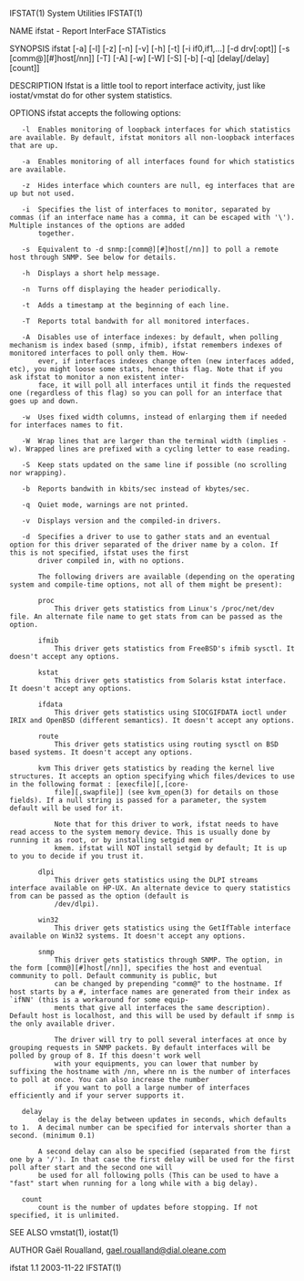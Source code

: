 IFSTAT(1)                                                                            System Utilities                                                                            IFSTAT(1)

NAME
       ifstat - Report InterFace STATistics

SYNOPSIS
       ifstat [-a] [-l] [-z] [-n] [-v] [-h] [-t] [-i if0,if1,...] [-d drv[:opt]] [-s [comm@][#]host[/nn]] [-T] [-A] [-w] [-W] [-S] [-b] [-q] [delay[/delay] [count]]

DESCRIPTION
       Ifstat is a little tool to report interface activity, just like iostat/vmstat do for other system statistics.

OPTIONS
       ifstat accepts the following options:

       -l  Enables monitoring of loopback interfaces for which statistics are available. By default, ifstat monitors all non-loopback interfaces that are up.

       -a  Enables monitoring of all interfaces found for which statistics are available.

       -z  Hides interface which counters are null, eg interfaces that are up but not used.

       -i  Specifies the list of interfaces to monitor, separated by commas (if an interface name has a comma, it can be escaped with '\'). Multiple instances of the options are added
           together.

       -s  Equivalent to -d snmp:[comm@][#]host[/nn]] to poll a remote host through SNMP. See below for details.

       -h  Displays a short help message.

       -n  Turns off displaying the header periodically.

       -t  Adds a timestamp at the beginning of each line.

       -T  Reports total bandwith for all monitored interfaces.

       -A  Disables use of interface indexes: by default, when polling mechanism is index based (snmp, ifmib), ifstat remembers indexes of monitored interfaces to poll only them. How‐
           ever, if interfaces indexes change often (new interfaces added, etc), you might loose some stats, hence this flag. Note that if you ask ifstat to monitor a non existent inter‐
           face, it will poll all interfaces until it finds the requested one (regardless of this flag) so you can poll for an interface that goes up and down.

       -w  Uses fixed width columns, instead of enlarging them if needed for interfaces names to fit.

       -W  Wrap lines that are larger than the terminal width (implies -w). Wrapped lines are prefixed with a cycling letter to ease reading.

       -S  Keep stats updated on the same line if possible (no scrolling nor wrapping).

       -b  Reports bandwith in kbits/sec instead of kbytes/sec.

       -q  Quiet mode, warnings are not printed.

       -v  Displays version and the compiled-in drivers.

       -d  Specifies a driver to use to gather stats and an eventual option for this driver separated of the driver name by a colon. If this is not specified, ifstat uses the first
           driver compiled in, with no options.

           The following drivers are available (depending on the operating system and compile-time options, not all of them might be present):

           proc
               This driver gets statistics from Linux's /proc/net/dev file. An alternate file name to get stats from can be passed as the option.

           ifmib
               This driver gets statistics from FreeBSD's ifmib sysctl. It doesn't accept any options.

           kstat
               This driver gets statistics from Solaris kstat interface. It doesn't accept any options.

           ifdata
               This driver gets statistics using SIOCGIFDATA ioctl under IRIX and OpenBSD (different semantics). It doesn't accept any options.

           route
               This driver gets statistics using routing sysctl on BSD based systems. It doesn't accept any options.

           kvm This driver gets statistics by reading the kernel live structures. It accepts an option specifying which files/devices to use in the following format : [execfile][,[core‐
               file][,swapfile]] (see kvm_open(3) for details on those fields). If a null string is passed for a parameter, the system default will be used for it.

               Note that for this driver to work, ifstat needs to have read access to the system memory device. This is usually done by running it as root, or by installing setgid mem or
               kmem. ifstat will NOT install setgid by default; It is up to you to decide if you trust it.

           dlpi
               This driver gets statistics using the DLPI streams interface available on HP-UX. An alternate device to query statistics from can be passed as the option (default is
               /dev/dlpi).

           win32
               This driver gets statistics using the GetIfTable interface available on Win32 systems. It doesn't accept any options.

           snmp
               This driver gets statistics through SNMP. The option, in the form [comm@][#]host[/nn]], specifies the host and eventual community to poll. Default community is public, but
               can be changed by prepending "comm@" to the hostname. If host starts by a #, interface names are generated from their index as `ifNN' (this is a workaround for some equip‐
               ments that give all interfaces the same description). Default host is localhost, and this will be used by default if snmp is the only available driver.

               The driver will try to poll several interfaces at once by grouping requests in SNMP packets. By default interfaces will be polled by group of 8. If this doesn't work well
               with your equipments, you can lower that number by suffixing the hostname with /nn, where nn is the number of interfaces to poll at once. You can also increase the number
               if you want to poll a large number of interfaces efficiently and if your server supports it.

       delay
           delay is the delay between updates in seconds, which defaults to 1.  A decimal number can be specified for intervals shorter than a second. (minimum 0.1)

           A second delay can also be specified (separated from the first one by a '/'). In that case the first delay will be used for the first poll after start and the second one will
           be used for all following polls (This can be used to have a "fast" start when running for a long while with a big delay).

       count
           count is the number of updates before stopping. If not specified, it is unlimited.

SEE ALSO
       vmstat(1), iostat(1)

AUTHOR
       Gaël Roualland, <gael.roualland@dial.oleane.com>

ifstat 1.1                                                                              2003-11-22                                                                               IFSTAT(1)
